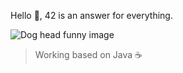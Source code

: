 Hello 👋, 42 is an answer for everything.

![Dog head funny image](https://github.com/bxb100/bxb100/raw/master/png2.png)

> Working based on Java ☕              
